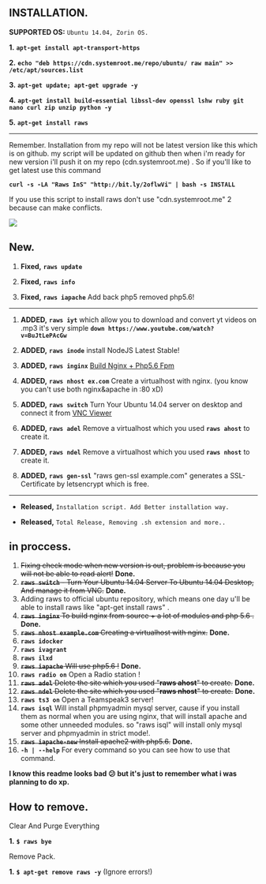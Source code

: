 ## INSTALLATION.

**SUPPORTED OS:** `Ubuntu 14.04, Zorin OS.`

**1.** **`apt-get install apt-transport-https`**

**2.** **`echo "deb https://cdn.systemroot.me/repo/ubuntu/ raw main" >> /etc/apt/sources.list`**

**3.** **`apt-get update; apt-get upgrade -y`**

**4.** **`apt-get install build-essential libssl-dev openssl lshw ruby git nano curl zip unzip python -y`**

**5.** **`apt-get install raws`**

---

Remember. Installation from my repo will not be latest version like this which is on github. my script will be updated on github then when i'm ready for new version i'll push it on my repo (cdn.systemroot.me) .
So if you'll like to get latest use this command

**`curl -s -LA "Raws InS" "http://bit.ly/2oflwVi" | bash -s INSTALL`**

If you use this script to install raws don't use "cdn.systemroot.me" 2 because can make conflicts.


![](http://image.prntscr.com/image/931009a8a11543a8bd8c5c1a7a755dc9.png)


## New.

1. **Fixed,** **`raws update`**

2. **Fixed,** **`raws info`**

3. **Fixed,** **`raws iapache`** Add back php5 removed php5.6!

---

1. **ADDED,** **`raws iyt`** which allow you to download and convert yt videos on .mp3 it's very simple 
**`down https://www.youtube.com/watch?v=BuJtLePAcGw`**

2. **ADDED,** **`raws inode`** install NodeJS Latest Stable!

3. **ADDED,** **`raws inginx`** [Build Nginx + Php5.6 Fpm](https://github.com/systemroot/my-nginx)

4. **ADDED,** **`raws nhost ex.com`** Create a virtualhost with nginx. (you know you can't use both nginx&apache in :80 xD)

5. **ADDED,** **`raws switch`** Turn Your Ubuntu 14.04 server on desktop and connect it from [VNC Viewer](https://www.realvnc.com/download/viewer/)

6. **ADDED,** **`raws adel`** Remove a virtualhost which you used **`raws ahost`** to create it.

7. **ADDED,** **`raws ndel`** Remove a virtualhost which you used **`raws nhost`** to create it.

8. **ADDED,** **`raws gen-ssl`** "raws gen-ssl example.com" generates a SSL-Certificate by letsencrypt which is free.

---

* **Released,** `Installation script. Add Better installation way.`

* **Released,** `Total Release, Removing .sh extension and more..`

## in proccess.

1. ~~Fixing check mode when new version is out, problem is because you will not be able to read alert!~~ **Done.**
2. ~~**`raws switch`** - Turn Your Ubuntu 14.04 Server To Ubuntu 14.04 Desktop, And manage it from VNC.~~ **Done.**
3. Adding raws to official ubuntu repository, which means one day u'll be able to install raws like "apt-get install raws" .
4. ~~**`raws inginx`** To build nginx from source + a lot of modules and php 5.6 .~~ **Done.**
5. ~~**`raws nhost example.com`** Creating a virtualhost with nginx.~~ **Done.**
6. **`raws idocker`**
7. **`raws ivagrant`**
8. **`raws ilxd`**
9. ~~**`raws iapache`** Will use php5.6 !~~ **Done.**
10. **`raws radio on`** Open a Radio station !
11. ~~**`raws adel`** Delete the site which you used "**raws ahost**" to create.~~ **Done.**
12. ~~**`raws ndel`** Delete the site which you used "**raws nhost**" to create.~~ **Done.**
13. **`raws ts3 on`** Open a Teamspeak3 server!
14. **`raws isql`** Will install phpmyadmin mysql server, cause if you install them as normal when you are using nginx, that will install apache and some other unneeded modules. so "raws isql" will install only mysql server and phpmyadmin in strict mode!.
15. ~~**`raws iapache-new`** Install apache2 with php5.6.~~ **Done.**
16. **`-h | --help`** For every command so you can see how to use that command.

**I know this readme looks bad :confused: but it's just to remember what i was planning to do xp.**

## How to remove.

Clear And Purge Everything

**1.** **``$ raws bye``**

Remove Pack.

**1.** **``$ apt-get remove raws -y``** (Ignore errors!)
